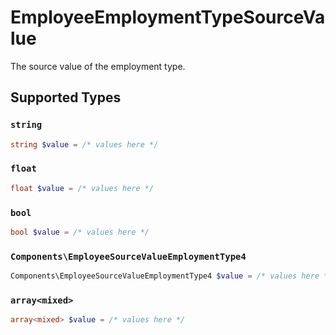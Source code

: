 # EmployeeEmploymentTypeSourceValue

The source value of the employment type.


## Supported Types

### `string`

```php
string $value = /* values here */
```

### `float`

```php
float $value = /* values here */
```

### `bool`

```php
bool $value = /* values here */
```

### `Components\EmployeeSourceValueEmploymentType4`

```php
Components\EmployeeSourceValueEmploymentType4 $value = /* values here */
```

### `array<mixed>`

```php
array<mixed> $value = /* values here */
```

